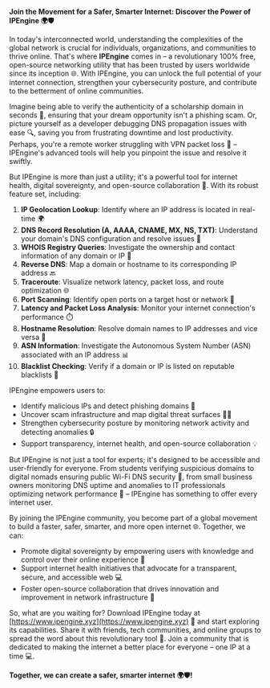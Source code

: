 **Join the Movement for a Safer, Smarter Internet: Discover the Power of IPEngine 🌍🛡️**

In today's interconnected world, understanding the complexities of the global network is crucial for individuals, organizations, and communities to thrive online. That's where **IPEngine** comes in – a revolutionary 100% free, open-source networking utility that has been trusted by users worldwide since its inception 🌐. With IPEngine, you can unlock the full potential of your internet connection, strengthen your cybersecurity posture, and contribute to the betterment of online communities.

Imagine being able to verify the authenticity of a scholarship domain in seconds 🤔, ensuring that your dream opportunity isn't a phishing scam. Or, picture yourself as a developer debugging DNS propagation issues with ease 🔍, saving you from frustrating downtime and lost productivity. Perhaps, you're a remote worker struggling with VPN packet loss 📡 – IPEngine's advanced tools will help you pinpoint the issue and resolve it swiftly.

But IPEngine is more than just a utility; it's a powerful tool for internet health, digital sovereignty, and open-source collaboration 🔐. With its robust feature set, including:

1. **IP Geolocation Lookup**: Identify where an IP address is located in real-time 🌍
2. **DNS Record Resolution (A, AAAA, CNAME, MX, NS, TXT)**: Understand your domain's DNS configuration and resolve issues 🔗
3. **WHOIS Registry Queries**: Investigate the ownership and contact information of any domain or IP 🔑
4. **Reverse DNS**: Map a domain or hostname to its corresponding IP address 🔙
5. **Traceroute**: Visualize network latency, packet loss, and route optimization 🌐
6. **Port Scanning**: Identify open ports on a target host or network 🔴
7. **Latency and Packet Loss Analysis**: Monitor your internet connection's performance ⏱️
8. **Hostname Resolution**: Resolve domain names to IP addresses and vice versa 🔗
9. **ASN Information**: Investigate the Autonomous System Number (ASN) associated with an IP address 📊
10. **Blacklist Checking**: Verify if a domain or IP is listed on reputable blacklists 🔴

IPEngine empowers users to:

* Identify malicious IPs and detect phishing domains 🚫
* Uncover scam infrastructure and map digital threat surfaces 🕵️‍♂️
* Strengthen cybersecurity posture by monitoring network activity and detecting anomalies 🔒
* Support transparency, internet health, and open-source collaboration 💡

But IPEngine is not just a tool for experts; it's designed to be accessible and user-friendly for everyone. From students verifying suspicious domains to digital nomads ensuring public Wi-Fi DNS security 🛂, from small business owners monitoring DNS uptime and anomalies to IT professionals optimizing network performance 🔧 – IPEngine has something to offer every internet user.

By joining the IPEngine community, you become part of a global movement to build a faster, safer, smarter, and more open internet 🌐. Together, we can:

* Promote digital sovereignty by empowering users with knowledge and control over their online experience 🤝
* Support internet health initiatives that advocate for a transparent, secure, and accessible web 💻
* Foster open-source collaboration that drives innovation and improvement in network infrastructure 🔧

So, what are you waiting for? Download IPEngine today at [https://www.ipengine.xyz](https://www.ipengine.xyz) 📀 and start exploring its capabilities. Share it with friends, tech communities, and online groups to spread the word about this revolutionary tool 🔗. Join a community that is dedicated to making the internet a better place for everyone – one IP at a time 💻.

**Together, we can create a safer, smarter internet 🌍🛡️!**